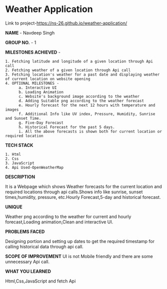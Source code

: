 # Weather Application

Link to project-https://ns-26.github.io/weather-application/


**NAME** - Navdeep Singh


**GROUP NO.** - 1


**MILESTONES ACHIEVED** - 

    1. Fetching latitude and longitude of a given location through Api call
    2. Fetching weather of a given location through Api call
    3. Fetching location's weather for a past date and displaying weather of current location on website opening
    4. OPTIONAL MILESTONES -
          a. Interactive UI
          b. Loading Animation
          c. Website's background image according to the weather
          d. Adding Suitable png according to the weather forecast
          e. Hourly forecast for the next 12 hours with temperature and images
          f. Additional Info like UV index, Pressure, Humidity, Sunrise and Sunset Time.
          g. Five-Day Forecast
          h. Historical Forecast for the past 5 days.
          i. All the above forecasts is shown both for current location or required location
          
          
**TECH STACK**

    1. Html
    2. Css
    3. JavaScript
    4. Api Used-OpenWeatherMap


**DESCRIPTION**

It is a Webpage which shows Weather forecasts for the current location and required locations through api calls.Shows info like sunrise, sunset times,humidity, pressure, etc.Hourly Forecast,5-day and historical forecast.


**UNIQUE**

Weather png according to the weather for current and hourly forecast,Loading animation,Clean and interactive UI.


**PROBLEMS FACED**

Designing portion and setting up dates to get the required timestamp for calling historical data through api call.


**SCOPE OF IMPROVEMENT**
UI is not Mobile friendly and there are some unnecessary Api call.


**WHAT YOU LEARNED**

Html,Css,JavaScript and fetch Api
